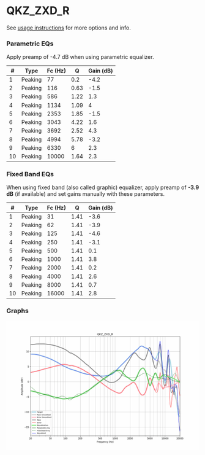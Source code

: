 # QKZ_ZXD_R
See [usage instructions](https://github.com/jaakkopasanen/AutoEq#usage) for more options and info.

### Parametric EQs
Apply preamp of -4.7 dB when using parametric equalizer.

|   # | Type    |   Fc (Hz) |    Q |   Gain (dB) |
|-----|---------|-----------|------|-------------|
|   1 | Peaking |        77 | 0.2  |        -4.2 |
|   2 | Peaking |       116 | 0.63 |        -1.5 |
|   3 | Peaking |       586 | 1.22 |         1.3 |
|   4 | Peaking |      1134 | 1.09 |         4   |
|   5 | Peaking |      2353 | 1.85 |        -1.5 |
|   6 | Peaking |      3043 | 4.22 |         1.6 |
|   7 | Peaking |      3692 | 2.52 |         4.3 |
|   8 | Peaking |      4994 | 5.78 |        -3.2 |
|   9 | Peaking |      6330 | 6    |         2.3 |
|  10 | Peaking |     10000 | 1.64 |         2.3 |

### Fixed Band EQs
When using fixed band (also called graphic) equalizer, apply preamp of **-3.9 dB** (if available) and set gains manually with these parameters.

|   # | Type    |   Fc (Hz) |    Q |   Gain (dB) |
|-----|---------|-----------|------|-------------|
|   1 | Peaking |        31 | 1.41 |        -3.6 |
|   2 | Peaking |        62 | 1.41 |        -3.9 |
|   3 | Peaking |       125 | 1.41 |        -4.6 |
|   4 | Peaking |       250 | 1.41 |        -3.1 |
|   5 | Peaking |       500 | 1.41 |         0.1 |
|   6 | Peaking |      1000 | 1.41 |         3.8 |
|   7 | Peaking |      2000 | 1.41 |         0.2 |
|   8 | Peaking |      4000 | 1.41 |         2.6 |
|   9 | Peaking |      8000 | 1.41 |         0.7 |
|  10 | Peaking |     16000 | 1.41 |         2.8 |

### Graphs
![](./QKZ_ZXD_R.png)
